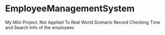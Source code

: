 # EmployeeManagementSystem
My Mini Project. Not Applied To Real World Scenario
Record Checking Time and Search Info of the employees
